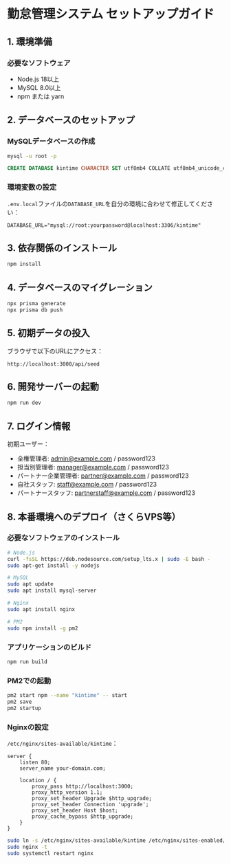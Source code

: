 # 勤怠管理システム セットアップガイド

## 1. 環境準備

### 必要なソフトウェア
- Node.js 18以上
- MySQL 8.0以上
- npm または yarn

## 2. データベースのセットアップ

### MySQLデータベースの作成
```bash
mysql -u root -p
```

```sql
CREATE DATABASE kintime CHARACTER SET utf8mb4 COLLATE utf8mb4_unicode_ci;
```

### 環境変数の設定
`.env.local`ファイルの`DATABASE_URL`を自分の環境に合わせて修正してください：
```
DATABASE_URL="mysql://root:yourpassword@localhost:3306/kintime"
```

## 3. 依存関係のインストール
```bash
npm install
```

## 4. データベースのマイグレーション
```bash
npx prisma generate
npx prisma db push
```

## 5. 初期データの投入
ブラウザで以下のURLにアクセス：
```
http://localhost:3000/api/seed
```

## 6. 開発サーバーの起動
```bash
npm run dev
```

## 7. ログイン情報

初期ユーザー：
- 全権管理者: admin@example.com / password123
- 担当別管理者: manager@example.com / password123
- パートナー企業管理者: partner@example.com / password123
- 自社スタッフ: staff@example.com / password123
- パートナースタッフ: partnerstaff@example.com / password123

## 8. 本番環境へのデプロイ（さくらVPS等）

### 必要なソフトウェアのインストール
```bash
# Node.js
curl -fsSL https://deb.nodesource.com/setup_lts.x | sudo -E bash -
sudo apt-get install -y nodejs

# MySQL
sudo apt update
sudo apt install mysql-server

# Nginx
sudo apt install nginx

# PM2
sudo npm install -g pm2
```

### アプリケーションのビルド
```bash
npm run build
```

### PM2での起動
```bash
pm2 start npm --name "kintime" -- start
pm2 save
pm2 startup
```

### Nginxの設定
`/etc/nginx/sites-available/kintime`：
```nginx
server {
    listen 80;
    server_name your-domain.com;

    location / {
        proxy_pass http://localhost:3000;
        proxy_http_version 1.1;
        proxy_set_header Upgrade $http_upgrade;
        proxy_set_header Connection 'upgrade';
        proxy_set_header Host $host;
        proxy_cache_bypass $http_upgrade;
    }
}
```

```bash
sudo ln -s /etc/nginx/sites-available/kintime /etc/nginx/sites-enabled/
sudo nginx -t
sudo systemctl restart nginx
```